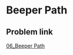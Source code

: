 # Beeper Path
## Problem link

[06_Beeper Path](https://codeinplace.stanford.edu/cip5/ide/a/beeper-path)